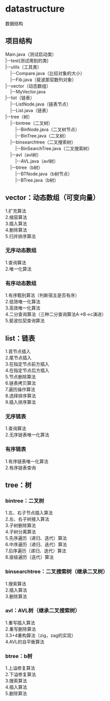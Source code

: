 # datastructure
数据结构
## 项目结构
Main.java（测试启动类）<br/>
|--test(测试用到的类)<br/>
|--utils（工具类）<br/>
&nbsp;&nbsp;&nbsp;&nbsp;|--Compare.java（比较对象的大小）<br/>
&nbsp;&nbsp;&nbsp;&nbsp;|--Fib.java（斐波那契数列对象）<br/>
|--vector（动态数组）<br/>
&nbsp;&nbsp;&nbsp;&nbsp;|--MyVector.java<br/>
|--list（链表）<br/>
&nbsp;&nbsp;&nbsp;&nbsp;|--ListNode.java（链表节点）<br/>
&nbsp;&nbsp;&nbsp;&nbsp;|--List.java（链表）<br/>
|--tree（树）<br/>
&nbsp;&nbsp;&nbsp;&nbsp;|--bintree（二叉树）<br/>
&nbsp;&nbsp;&nbsp;&nbsp;&nbsp;&nbsp;&nbsp;&nbsp;|--BinNode.java（二叉树节点）<br/>
&nbsp;&nbsp;&nbsp;&nbsp;&nbsp;&nbsp;&nbsp;&nbsp;|--BinTree.java（二叉树）<br/>
&nbsp;&nbsp;&nbsp;&nbsp;|--binsearchtree（二叉搜索树）<br/>
&nbsp;&nbsp;&nbsp;&nbsp;&nbsp;&nbsp;&nbsp;&nbsp;|--BinSearchTree.java（二叉搜索树）<br/>
&nbsp;&nbsp;&nbsp;&nbsp;|--avl（avl树）<br/>
&nbsp;&nbsp;&nbsp;&nbsp;&nbsp;&nbsp;&nbsp;&nbsp;|--AVL.java（avl树）<br/>
&nbsp;&nbsp;&nbsp;&nbsp;|--btree（b树）<br/>
&nbsp;&nbsp;&nbsp;&nbsp;&nbsp;&nbsp;&nbsp;&nbsp;|--BTNode.java（b树节点）<br/>
&nbsp;&nbsp;&nbsp;&nbsp;&nbsp;&nbsp;&nbsp;&nbsp;|--BTree.java（b树）<br/>
## vector：动态数组（可变向量）
1.扩充算法<br/>
2.缩容算法<br/>
3.插入算法<br/>
4.删除算法<br/>
5.归并排序算法<br/>
### 无序动态数组
1.查询算法<br/>
2.唯一化算法<br/>
### 有序动态数组
1.有序甄别算法（判断宿主是否有序）<br/>
2.低效唯一化算法<br/>
3.高效唯一化算法<br/>
4.二分查询算法（三种二分查询算法A->B->c演进）<br/>
5.斐波拉契查询算法<br/>
## list：链表
1.首节点插入<br/>
2.尾节点插入<br/>
3.在指定节点前方插入<br/>
4.在指定节点后方插入<br/>
5.节点删除算法<br/>
6.链表拷贝算法<br/>
7.遍历操作算法<br/>
8.选择排序算法<br/>
9.插入排序算法<br/>
### 无序链表
1.查询算法<br/>
2.无序链表唯一化算法<br/>
### 有序链表
1.有序链表唯一化算法<br/>
2.有序链表查询<br/>
## tree：树
### bintree：二叉树
1.左、右子节点插入算法<br/>
2.左、右子树接入算法<br/>
3.子树删除算法<br/>
4.子树分离算法<br/>
5.先序遍历（递归、迭代）算法<br/>
6.中序遍历（递归、迭代）算法<br/>
7.后序遍历（递归、迭代）算法<br/>
8.层级遍历（迭代）算法<br/>
### binsearchtree：二叉搜索树（继承二叉树）
1.搜索算法<br/>
2.插入算法<br/>
3.删除算法<br/>
### avl：AVL树（继承二叉搜索树）
1.重写插入算法<br/>
2.重写删除算法<br/>
3.3+4重构算法（zig，zag的实现）<br/>
4.AVL的自平衡算法<br/>
### btree：b树
1.上溢修复算法<br/>
2.下溢修复算法<br/>
3.搜索算法<br/>
4.插入算法<br/>
5.删除算法<br/>

